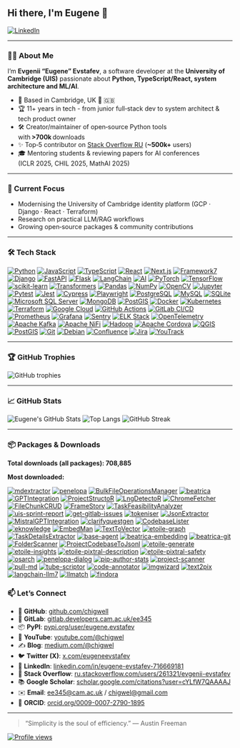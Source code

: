 ## Hi there, I'm Eugene 👋

[![LinkedIn](https://img.shields.io/badge/LinkedIn-blue?style=flat-square)](https://www.linkedin.com/in/eugene-evstafev-716669181/)

---

### 👨‍💻 About Me

I’m **Evgenii “Eugene” Evstafev**, a software developer at the **University of Cambridge (UIS)** passionate about **Python, TypeScript/React, system architecture and ML/AI**.

* 📍 Based in Cambridge, UK 🏴󠁧󠁢󠁥󠁮󠁧󠁿 🇬🇧
* 🏆 11+ years in tech - from junior full‑stack dev to system architect & tech product owner
* 🛠️ Creator/maintainer of open‑source Python tools with **>700k** downloads
* ✨ Top‑5 contributor on [Stack Overflow RU](https://stackexchange.com/leagues/609/quarter/ru-stackoverflow/2025-04-01/261321#261321) (**\~500k+** users)
* 🎓 Mentoring students & reviewing papers for AI conferences (ICLR 2025, CHIL 2025, MathAI 2025)

---

### 🚀 Current Focus

* Modernising the University of Cambridge identity platform (GCP · Django · React · Terraform)
* Research on practical LLM/RAG workflows
* Growing open‑source packages & community contributions

---

### 🛠️ Tech Stack

[![Python](https://img.shields.io/badge/Python-3776AB?style=for-the-badge&logo=python&logoColor=white)](https://www.python.org)
[![JavaScript](https://img.shields.io/badge/JavaScript-F7DF1E?style=for-the-badge&logo=javascript&logoColor=black)](https://developer.mozilla.org/en-US/docs/Web/JavaScript)
[![TypeScript](https://img.shields.io/badge/TypeScript-007ACC?style=for-the-badge&logo=typescript&logoColor=white)](https://www.typescriptlang.org)
[![React](https://img.shields.io/badge/React-20232A?style=for-the-badge&logo=react&logoColor=61DAFB)](https://react.dev)
[![Next.js](https://img.shields.io/badge/Next.js-000000?style=for-the-badge&logo=nextdotjs&logoColor=white)](https://nextjs.org)
[![Framework7](https://img.shields.io/badge/Framework7-EF2D5E?style=for-the-badge&logo=framework7&logoColor=white)](https://framework7.io/)
[![Django](https://img.shields.io/badge/Django-092E20?style=for-the-badge&logo=django&logoColor=white)](https://www.djangoproject.com)
[![FastAPI](https://img.shields.io/badge/FastAPI-009688?style=for-the-badge&logo=fastapi&logoColor=white)](https://fastapi.tiangolo.com)
[![Flask](https://img.shields.io/badge/Flask-000000?style=for-the-badge&logo=flask&logoColor=white)](https://flask.palletsprojects.com)
[![LangChain](https://img.shields.io/badge/LangChain-000000?style=for-the-badge&logo=openai&logoColor=white)](https://www.langchain.com/)
[![AI](https://img.shields.io/badge/AI-%23000000.svg?style=for-the-badge&logo=openai&logoColor=white)](https://openai.com)
[![PyTorch](https://img.shields.io/badge/PyTorch-EE4C2C?style=for-the-badge&logo=pytorch&logoColor=white)](https://pytorch.org)
[![TensorFlow](https://img.shields.io/badge/TensorFlow-FF6F00?style=for-the-badge&logo=tensorflow&logoColor=white)](https://www.tensorflow.org)
[![scikit-learn](https://img.shields.io/badge/scikit--learn-F7931E?style=for-the-badge&logo=scikit-learn&logoColor=white)](https://scikit-learn.org)
[![Transformers](https://img.shields.io/badge/HuggingFace-FFD21F?style=for-the-badge&logo=huggingface&logoColor=black)](https://huggingface.co)
[![Pandas](https://img.shields.io/badge/Pandas-150458?style=for-the-badge&logo=pandas&logoColor=white)](https://pandas.pydata.org)
[![NumPy](https://img.shields.io/badge/NumPy-013243?style=for-the-badge&logo=numpy&logoColor=white)](https://numpy.org)
[![OpenCV](https://img.shields.io/badge/OpenCV-5C3EE8?style=for-the-badge&logo=opencv&logoColor=white)](https://opencv.org)
[![Jupyter](https://img.shields.io/badge/Jupyter-F37626?style=for-the-badge&logo=jupyter&logoColor=white)](https://jupyter.org)
[![Pytest](https://img.shields.io/badge/Pytest-0A9EDC?style=for-the-badge&logo=pytest&logoColor=white)](https://docs.pytest.org)
[![Jest](https://img.shields.io/badge/Jest-C21325?style=for-the-badge&logo=jest&logoColor=white)](https://jestjs.io)
[![Cypress](https://img.shields.io/badge/Cypress-17202C?style=for-the-badge&logo=cypress&logoColor=white)](https://www.cypress.io)
[![Playwright](https://img.shields.io/badge/Playwright-2EAD33?style=for-the-badge&logo=playwright&logoColor=white)](https://playwright.dev)
[![PostgreSQL](https://img.shields.io/badge/PostgreSQL-316192?style=for-the-badge&logo=postgresql&logoColor=white)](https://www.postgresql.org)
[![MySQL](https://img.shields.io/badge/MySQL-4479A1?style=for-the-badge&logo=mysql&logoColor=white)](https://www.mysql.com)
[![SQLite](https://img.shields.io/badge/SQLite-003B57?style=for-the-badge&logo=sqlite&logoColor=white)](https://www.sqlite.org)
[![Microsoft SQL Server](https://img.shields.io/badge/MS%20SQL%20Server-CC2927?style=for-the-badge&logo=microsoft-sql-server&logoColor=white)](https://www.microsoft.com/en-us/sql-server/)
[![MongoDB](https://img.shields.io/badge/MongoDB-47A248?style=for-the-badge&logo=mongodb&logoColor=white)](https://www.mongodb.com)
[![PostGIS](https://img.shields.io/badge/PostGIS-008BB9?style=for-the-badge&logo=postgresql&logoColor=white)](https://postgis.net/)
[![Docker](https://img.shields.io/badge/Docker-2496ED?style=for-the-badge&logo=docker&logoColor=white)](https://www.docker.com)
[![Kubernetes](https://img.shields.io/badge/Kubernetes-326CE5?style=for-the-badge&logo=kubernetes&logoColor=white)](https://kubernetes.io)
[![Terraform](https://img.shields.io/badge/Terraform-7B42BC?style=for-the-badge&logo=terraform&logoColor=white)](https://www.terraform.io)
[![Google Cloud](https://img.shields.io/badge/Google%20Cloud-4285F4?style=for-the-badge&logo=google-cloud&logoColor=white)](https://cloud.google.com)
[![GitHub Actions](https://img.shields.io/badge/GitHub%20Actions-2088FF?style=for-the-badge&logo=github-actions&logoColor=white)](https://github.com/features/actions)
[![GitLab CI/CD](https://img.shields.io/badge/GitLab%20CI/CD-FCA121?style=for-the-badge&logo=gitlab&logoColor=white)](https://about.gitlab.com)
[![Prometheus](https://img.shields.io/badge/Prometheus-E6522C?style=for-the-badge&logo=prometheus&logoColor=white)](https://prometheus.io)
[![Grafana](https://img.shields.io/badge/Grafana-F46800?style=for-the-badge&logo=grafana&logoColor=white)](https://grafana.com)
[![Sentry](https://img.shields.io/badge/Sentry-362D59?style=for-the-badge&logo=sentry&logoColor=white)](https://sentry.io)
[![ELK Stack](https://img.shields.io/badge/ELK-005571?style=for-the-badge&logo=elastic&logoColor=white)](https://www.elastic.co/what-is/elk-stack)
[![OpenTelemetry](https://img.shields.io/badge/OpenTelemetry-000000?style=for-the-badge&logo=opentelemetry&logoColor=white)](https://opentelemetry.io)
[![Apache Kafka](https://img.shields.io/badge/Apache%20Kafka-231F20?style=for-the-badge&logo=apache-kafka&logoColor=white)](https://kafka.apache.org)
[![Apache NiFi](https://img.shields.io/badge/Apache%20NiFi-002054?style=for-the-badge&logo=apache&logoColor=white)](https://nifi.apache.org/)
[![Hadoop](https://img.shields.io/badge/Hadoop-66CCFF?style=for-the-badge&logo=apache-hadoop&logoColor=000)](https://hadoop.apache.org/)
[![Apache Cordova](https://img.shields.io/badge/Cordova-35434F?style=for-the-badge&logo=apache-cordova&logoColor=white)](https://cordova.apache.org/)
[![QGIS](https://img.shields.io/badge/QGIS-589632?style=for-the-badge&logo=qgis&logoColor=white)](https://qgis.org/)
[![PostGIS](https://img.shields.io/badge/PostGIS-008BB9?style=for-the-badge&logo=postgresql&logoColor=white)](https://postgis.net/)
[![Git](https://img.shields.io/badge/Git-F05032?style=for-the-badge&logo=git&logoColor=white)](https://git-scm.com)
[![Debian](https://img.shields.io/badge/Debian-A81D33?style=for-the-badge&logo=debian&logoColor=white)](https://www.debian.org/)
[![Confluence](https://img.shields.io/badge/Confluence-172B4D?style=for-the-badge&logo=confluence&logoColor=white)](https://www.atlassian.com/software/confluence)
[![Jira](https://img.shields.io/badge/Jira-0052CC?style=for-the-badge&logo=jira&logoColor=white)](https://www.atlassian.com/software/jira)
[![YouTrack](https://img.shields.io/badge/YouTrack-000000?style=for-the-badge&logo=youtrack&logoColor=white)](https://www.jetbrains.com/youtrack/)



---

### 🏆 GitHub Trophies

![GitHub trophies](https://github-profile-trophy.vercel.app/?username=chigwell\&theme=flat\&margin-w=10\&margin-h=10\&no-frame=true)

---

### 📈 GitHub Stats

![Eugene's GitHub Stats](https://github-readme-stats.vercel.app/api?username=chigwell\&show_icons=true\&include_all_commits=true)
![Top Langs](https://github-readme-stats.vercel.app/api/top-langs/?username=chigwell\&layout=compact)
![GitHub Streak](https://streak-stats.demolab.com?user=chigwell)

---

### 📦 Packages & Downloads

**Total downloads (all packages): 708,885**

**Most downloaded:**

[![mdextractor](https://static.pepy.tech/personalized-badge/mdextractor?left_text=mdextractor&period=total&units=abbreviation&left_color=grey&right_color=blue)](https://pepy.tech/projects/mdextractor)
[![penelopa](https://static.pepy.tech/personalized-badge/penelopa?left_text=penelopa&period=total&units=abbreviation&left_color=grey&right_color=blue)](https://pepy.tech/projects/penelopa)
[![BulkFileOperationsManager](https://static.pepy.tech/personalized-badge/BulkFileOperationsManager?left_text=BulkFileOperationsManager&period=total&units=abbreviation&left_color=grey&right_color=blue)](https://pepy.tech/projects/BulkFileOperationsManager)
[![beatrica](https://static.pepy.tech/personalized-badge/beatrica?left_text=beatrica&period=total&units=abbreviation&left_color=grey&right_color=blue)](https://pepy.tech/projects/beatrica)
[![GPTIntegration](https://static.pepy.tech/personalized-badge/GPTIntegration?left_text=GPTIntegration&period=total&units=abbreviation&left_color=grey&right_color=blue)](https://pepy.tech/projects/GPTIntegration)
[![ProjectStructoR](https://static.pepy.tech/personalized-badge/ProjectStructoR?left_text=ProjectStructoR&period=total&units=abbreviation&left_color=grey&right_color=blue)](https://pepy.tech/projects/ProjectStructoR)
[![LngDetectoR](https://static.pepy.tech/personalized-badge/LngDetectoR?left_text=LngDetectoR&period=total&units=abbreviation&left_color=grey&right_color=blue)](https://pepy.tech/projects/LngDetectoR)
[![ChromeFetcher](https://static.pepy.tech/personalized-badge/ChromeFetcher?left_text=ChromeFetcher&period=total&units=abbreviation&left_color=grey&right_color=blue)](https://pepy.tech/projects/ChromeFetcher)
[![FileChunkCRUD](https://static.pepy.tech/personalized-badge/FileChunkCRUD?left_text=FileChunkCRUD&period=total&units=abbreviation&left_color=grey&right_color=blue)](https://pepy.tech/projects/FileChunkCRUD)
[![FrameStory](https://static.pepy.tech/personalized-badge/FrameStory?left_text=FrameStory&period=total&units=abbreviation&left_color=grey&right_color=blue)](https://pepy.tech/projects/FrameStory)
[![TaskFeasibilityAnalyzer](https://static.pepy.tech/personalized-badge/TaskFeasibilityAnalyzer?left_text=TaskFeasibilityAnalyzer&period=total&units=abbreviation&left_color=grey&right_color=blue)](https://pepy.tech/projects/TaskFeasibilityAnalyzer)
[![uis-sprint-report](https://static.pepy.tech/personalized-badge/uis-sprint-report?left_text=uis-sprint-report&period=total&units=abbreviation&left_color=grey&right_color=green)](https://pepy.tech/projects/uis-sprint-report)
[![get-gitlab-issues](https://static.pepy.tech/personalized-badge/get-gitlab-issues?left_text=get-gitlab-issues&period=total&units=abbreviation&left_color=grey&right_color=green)](https://pepy.tech/projects/get-gitlab-issues)
[![tokeniser](https://static.pepy.tech/personalized-badge/tokeniser?left_text=tokeniser&period=total&units=abbreviation&left_color=grey&right_color=green)](https://pepy.tech/projects/tokeniser)
[![JsonExtractor](https://static.pepy.tech/personalized-badge/JsonExtractor?left_text=JsonExtractor&period=total&units=abbreviation&left_color=grey&right_color=green)](https://pepy.tech/projects/JsonExtractor)
[![MistralGPTIntegration](https://static.pepy.tech/personalized-badge/MistralGPTIntegration?left_text=MistralGPTIntegration&period=total&units=abbreviation&left_color=grey&right_color=green)](https://pepy.tech/projects/MistralGPTIntegration)
[![clarifyquestgen](https://static.pepy.tech/personalized-badge/clarifyquestgen?left_text=clarifyquestgen&period=total&units=abbreviation&left_color=grey&right_color=green)](https://pepy.tech/projects/clarifyquestgen)
[![CodebaseLister](https://static.pepy.tech/personalized-badge/CodebaseLister?left_text=CodebaseLister&period=total&units=abbreviation&left_color=grey&right_color=green)](https://pepy.tech/projects/CodebaseLister)
[![eknowledge](https://static.pepy.tech/personalized-badge/eknowledge?left_text=eknowledge&period=total&units=abbreviation&left_color=grey&right_color=green)](https://pepy.tech/projects/eknowledge)
[![EmbedMan](https://static.pepy.tech/personalized-badge/EmbedMan?left_text=EmbedMan&period=total&units=abbreviation&left_color=grey&right_color=green)](https://pepy.tech/projects/EmbedMan)
[![TextToVector](https://static.pepy.tech/personalized-badge/TextToVector?left_text=TextToVector&period=total&units=abbreviation&left_color=grey&right_color=green)](https://pepy.tech/projects/TextToVector)
[![etoile-graph](https://static.pepy.tech/personalized-badge/etoile-graph?left_text=etoile-graph&period=total&units=abbreviation&left_color=grey&right_color=green)](https://pepy.tech/projects/etoile-graph)
[![TaskDetailsExtractor](https://static.pepy.tech/personalized-badge/TaskDetailsExtractor?left_text=TaskDetailsExtractor&period=total&units=abbreviation&left_color=grey&right_color=yellow)](https://pepy.tech/projects/TaskDetailsExtractor)
[![base-agent](https://static.pepy.tech/personalized-badge/base-agent?left_text=base-agent&period=total&units=abbreviation&left_color=grey&right_color=yellow)](https://pepy.tech/projects/base-agent)
[![beatrica-embedding](https://static.pepy.tech/personalized-badge/beatrica-embedding?left_text=beatrica-embedding&period=total&units=abbreviation&left_color=grey&right_color=yellow)](https://pepy.tech/projects/beatrica-embedding)
[![beatrica-git](https://static.pepy.tech/personalized-badge/beatrica-git?left_text=beatrica-git&period=total&units=abbreviation&left_color=grey&right_color=yellow)](https://pepy.tech/projects/beatrica-git)
[![FolderScanner](https://static.pepy.tech/personalized-badge/FolderScanner?left_text=FolderScanner&period=total&units=abbreviation&left_color=grey&right_color=yellow)](https://pepy.tech/projects/FolderScanner)
[![ProjectCodebaseToJsonl](https://static.pepy.tech/personalized-badge/ProjectCodebaseToJsonl?left_text=ProjectCodebaseToJsonl&period=total&units=abbreviation&left_color=grey&right_color=yellow)](https://pepy.tech/projects/ProjectCodebaseToJsonl)
[![etoile-generate](https://static.pepy.tech/personalized-badge/etoile-generate?left_text=etoile-generate&period=total&units=abbreviation&left_color=grey&right_color=yellow)](https://pepy.tech/projects/etoile-generate)
[![etoile-insights](https://static.pepy.tech/personalized-badge/etoile-insights?left_text=etoile-insights&period=total&units=abbreviation&left_color=grey&right_color=yellow)](https://pepy.tech/projects/etoile-insights)
[![etoile-pixtral-description](https://static.pepy.tech/personalized-badge/etoile-pixtral-description?left_text=etoile-pixtral-description&period=total&units=abbreviation&left_color=grey&right_color=yellow)](https://pepy.tech/projects/etoile-pixtral-description)
[![etoile-pixtral-safety](https://static.pepy.tech/personalized-badge/etoile-pixtral-safety?left_text=etoile-pixtral-safety&period=total&units=abbreviation&left_color=grey&right_color=yellow)](https://pepy.tech/projects/etoile-pixtral-safety)
[![osarch](https://static.pepy.tech/personalized-badge/osarch?left_text=osarch&period=total&units=abbreviation&left_color=grey&right_color=yellow)](https://pepy.tech/projects/osarch)
[![penelopa-dialog](https://static.pepy.tech/personalized-badge/penelopa-dialog?left_text=penelopa-dialog&period=total&units=abbreviation&left_color=grey&right_color=orange)](https://pepy.tech/projects/penelopa-dialog)
[![pip-author-stats](https://static.pepy.tech/personalized-badge/pip-author-stats?left_text=pip-author-stats&period=total&units=abbreviation&left_color=grey&right_color=orange)](https://pepy.tech/projects/pip-author-stats)
[![project-scanner](https://static.pepy.tech/personalized-badge/project-scanner?left_text=project-scanner&period=total&units=abbreviation&left_color=grey&right_color=orange)](https://pepy.tech/projects/project-scanner)
[![pull-md](https://static.pepy.tech/personalized-badge/pull-md?left_text=pull-md&period=total&units=abbreviation&left_color=grey&right_color=orange)](https://pepy.tech/projects/pull-md)
[![tube-scriptor](https://static.pepy.tech/personalized-badge/tube-scriptor?left_text=tube-scriptor&period=total&units=abbreviation&left_color=grey&right_color=orange)](https://pepy.tech/projects/tube-scriptor)
[![code-annotator](https://static.pepy.tech/personalized-badge/code-annotator?left_text=code-annotator&period=total&units=abbreviation&left_color=grey&right_color=orange)](https://pepy.tech/projects/code-annotator)
[![imgwizard](https://static.pepy.tech/personalized-badge/imgwizard?left_text=imgwizard&period=total&units=abbreviation&left_color=grey&right_color=orange)](https://pepy.tech/projects/imgwizard)
[![text2pix](https://static.pepy.tech/personalized-badge/text2pix?left_text=text2pix&period=total&units=abbreviation&left_color=grey&right_color=orange)](https://pepy.tech/projects/text2pix)
[![langchain-llm7](https://static.pepy.tech/personalized-badge/langchain-llm7?left_text=langchain-llm7&period=total&units=abbreviation&left_color=grey&right_color=orange)](https://pepy.tech/projects/langchain-llm7)
[![llmatch](https://static.pepy.tech/personalized-badge/llmatch?left_text=llmatch&period=total&units=abbreviation&left_color=grey&right_color=orange)](https://pepy.tech/projects/llmatch)
[![findora](https://static.pepy.tech/personalized-badge/findora?left_text=findora&period=total&units=abbreviation&left_color=grey&right_color=orange)](https://pepy.tech/projects/findora)


### 📫 Let’s Connect

* 🐙 **GitHub**: [github.com/chigwell](https://github.com/chigwell)
* 🦊 **GitLab**: [gitlab.developers.cam.ac.uk/ee345](https://gitlab.developers.cam.ac.uk/ee345)
* 📦 **PyPI**: [pypi.org/user/eugene.evstafev](https://pypi.org/user/eugene.evstafev/)
* 🎥 **YouTube**: [youtube.com/@chigwel](https://youtube.com/@chigwel)
* ✍️ **Blog**: [medium.com/@chigwel](https://medium.com/@chigwel)
* 🐦 **Twitter (X)**: [x.com/eugeneevstafev](https://x.com/eugeneevstafev)
* 🤝 **LinkedIn**: [linkedin.com/in/eugene-evstafev-716669181](https://linkedin.com/in/eugene-evstafev-716669181/)
* 🧠 **Stack Overflow**: [ru.stackoverflow.com/users/261321/evgenii-evstafev](https://ru.stackoverflow.com/users/261321/evgenii-evstafev)
* 📚 **Google Scholar**: [scholar.google.com/citations?user=cYLfW7QAAAAJ](https://scholar.google.com/citations?user=cYLfW7QAAAAJ)
* ✉️ **Email**: [ee345@cam.ac.uk](mailto:ee345@cam.ac.uk) / [chigwel@gmail.com](mailto:chigwel@gmail.com)
* 📝 **ORCID**: [orcid.org/0009-0007-2790-1895](https://orcid.org/0009-0007-2790-1895)

---

> “Simplicity is the soul of efficiency.” — Austin Freeman

[![Profile views](https://komarev.com/ghpvc/?username=chigwell\&style=flat-square)](https://github.com/chigwell)
